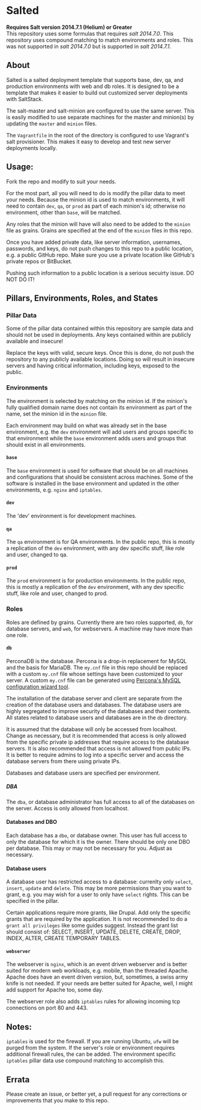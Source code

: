 Salted
=======
__Requires Salt version 2014.7.1 (Helium) or Greater__  
This repository uses some formulas that requires _salt 2014.7.0_.
This repository uses compound matching to match environments and roles. This was not supported in _salt 2014.7.0_ but is supported in _salt 2014.7.1_.

## About
Salted is a salted deployment template that supports base, dev, qa, and production environments with web and db roles. It is designed to be a template that makes it easier to build out customized server deployments with SaltStack.

The salt-master and salt-minion are configured to use the same server. This is easily modified to use separate machines for the master and minion(s) by updating the `master` and `minion` files. 

The `Vagrantfile` in the root of the directory is configured to use Vagrant's salt provisioner. This makes it easy to develop and test new server deployments locally.

## Usage:
Fork the repo and modify to suit your needs. 

For the most part, all you will need to do is modify the pillar data to meet your needs. Because the minion id is used to match environments, it will need to contain `dev`, `qa`, or `prod` as part of each minion's id; otherwise no environment, other than `base`, will be matched.

Any roles that the minion will have will also need to be added to the `minion` file as grains. Grains are specified at the end of the `minion` files in this repo.

Once you have added private data, like server information, usernames, passwords, and keys, do not push changes to this repo to a public location, e.g. a public GitHub repo. Make sure you use a private location like GitHub's private repos or BitBucket. 

Pushing such information to a public location is a serious secuirty issue. DO NOT DO IT!

## Pillars, Environments, Roles, and States
### Pillar Data
Some of the pillar data contained within this repository are sample data and should not be used in deployments. Any keys contained within are publicly available and insecure!

Replace the keys with valid, secure keys. Once this is done, do not push the repository to any publicly available locations. Doing so will result in insecure servers and having critical information, including keys, exposed to the public.

### Environments
The environment is selected by matching on the minion id. If the minion's fully qualified domain name does not contain its environment as part of the name, set the minion id in the `minion` file. 

Each environment may build on what was already set in the base environment, e.g. the `dev` environment will add users and groups specific to that environment while the `base` environment adds users and groups that should exist in all environments.

#### `base`
The `base` environment is used for software that should be on all machines and configurations that should be consistent across machines. Some of the software is installed in the base environment and updated in the other environments, e.g. `nginx` and `iptables`.

#### `dev`
The 'dev' environment is for development machines.

#### `qa`
The `qa` environment is for QA environments.  In the public repo, this is mostly a replication of the `dev` environment, with any dev specific stuff, like role and user, changed to qa.

#### `prod`
The `prod` environment is for production environments.  In the public repo, this is mostly a replication of the `dev` environment, with any dev specific stuff, like role and user, changed to prod.

### Roles
Roles are defined by grains. Currently there are two roles supported, `db`, for database servers, and `web`, for webservers. A machine may have more than one role.

#### `db`
PerconaDB is the database. Percona is a drop-in replacement for MySQL and the basis for MariaDB. The `my.cnf` file in this repo should be replaced with a custom `my.cnf` file whose settings have been customized to your server. A custom `my.cnf` file can be generated using [Percona's MySQL configuration wizard tool](https://tools.percona.com/wizard).

The installation of the database server and client are separate from the creation of the database users and databases. The database users are highly segregated to improve security of the databases and their contents. All states related to database users and databases are in the `db` directory.

It is assumed that the database will only be accessed from localhost. Change as necessary, but it is recommended that access is only allowed from the specific private ip addresses that require access to the database servers. It is also recommended that access is not allowed from public IPs. It is better to require admins to log into a specific server and access the database servers from there using private IPs.

Databases and database users are specified per environment.

##### DBA
The `dba`, or database administrator has full access to all of the databases on the server. Access is only allowed from localhost. 

#### Databases and DBO
Each database has a `dbo`, or database owner. This user has full access to only the database for which it is the owner. There should be only one DBO per database. This may or may not be necessary for you. Adjust as necessary.

#### Database users
A database user has restricted access to a database: currenlty only `select`, `insert`, `update` and `delete`. This may be more permissions than you want to grant, e.g. you may wish for a user to only have `select` rights. This can be specified in the pillar.

Certain applications require more grants, like Drupal. Add only the specific grants that are required by the application. It is not recommended to do a `grant all privileges` like some guides suggest. Instead the grant list should consist of: SELECT, INSERT, UPDATE, DELETE, CREATE, DROP, INDEX, ALTER, CREATE TEMPORARY TABLES.

#### `webserver`
The webserver is `nginx`, which is an event driven webserver and is better suited for modern web workloads, e.g. mobile, than the threaded Apache. Apache does have an event driven version, but, sometimes, a swiss army knife is not needed. If your needs are better suited for Apache, well, I might add support for Apache too, some day.

The webserver role also adds `iptables` rules for allowing incoming tcp connections on port 80 and 443.

## Notes:
`iptables` is used for the firewall. If you are running Ubuntu, `ufw` will be purged from the system. If the server's role or environment requires additional firewall rules, the can be added. The environment specific `iptables` pillar data use compound matching to accomplish this.

## Errata
Please create an issue, or better yet, a pull request for any corrections or improvements that you make to this repo.
